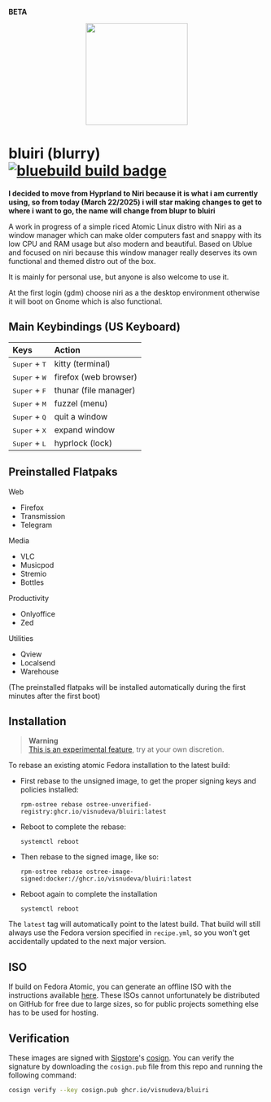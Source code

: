 **BETA**
<p align="center">
  <a href="https://github.com/visnudeva/bluiri">
    <img src="https://github.com/visnudeva/blupr/blob/main/bluiri1.png" width=200 />
  </a>
</p>

# bluiri (blurry) &nbsp; [![bluebuild build badge](https://github.com/visnudeva/blupr/actions/workflows/build.yml/badge.svg)](https://github.com/visnudeva/blupr/actions/workflows/build.yml)

**I decided to move from Hyprland to Niri because it is what i am currently using, so from today (March 22/2025) i will star making changes to get to where i want to go, the name will change from blupr to bluiri**

A work in progress of a simple riced Atomic Linux distro with Niri as a window manager which can make older computers fast and snappy with its low CPU and RAM usage but also modern and beautiful.
Based on Ublue and focused on niri because this window manager really deserves its own functional and themed distro out of the box.

It is mainly for personal use, but anyone is also welcome to use it.

At the first login (gdm) choose niri as a the desktop environment otherwise it will boot on Gnome which is also functional.

## Main Keybindings (US Keyboard)

<div align="left">

| Keys | Action |
| :--- | :--- |
| <kbd>Super</kbd> + <kbd>T</kbd> | kitty (terminal) |
| <kbd>Super</kbd> + <kbd>W</kbd> | firefox (web browser) |
| <kbd>Super</kbd> + <kbd>F</kbd> | thunar (file manager) |
| <kbd>Super</kbd> + <kbd>M</kbd> | fuzzel (menu) |
| <kbd>Super</kbd> + <kbd>Q</kbd> | quit a window |
| <kbd>Super</kbd> + <kbd>X</kbd> | expand window |
| <kbd>Super</kbd> + <kbd>L</kbd> | hyprlock (lock) |

</div>

## Preinstalled Flatpaks

<div>

Web
- Firefox
- Transmission
- Telegram

Media
- VLC
- Musicpod
- Stremio
- Bottles

Productivity
- Onlyoffice
- Zed
  
Utilities
- Qview
- Localsend
- Warehouse
  
(The preinstalled flatpaks will be installed automatically during the first minutes after the first boot)
</div>


## Installation

> **Warning**  
> [This is an experimental feature](https://www.fedoraproject.org/wiki/Changes/OstreeNativeContainerStable), try at your own discretion.

To rebase an existing atomic Fedora installation to the latest build:

- First rebase to the unsigned image, to get the proper signing keys and policies installed:
  ```
  rpm-ostree rebase ostree-unverified-registry:ghcr.io/visnudeva/bluiri:latest
  ```
- Reboot to complete the rebase:
  ```
  systemctl reboot
  ```
- Then rebase to the signed image, like so:
  ```
  rpm-ostree rebase ostree-image-signed:docker://ghcr.io/visnudeva/bluiri:latest
  ```
- Reboot again to complete the installation
  ```
  systemctl reboot
  ```

The `latest` tag will automatically point to the latest build. That build will still always use the Fedora version specified in `recipe.yml`, so you won't get accidentally updated to the next major version.

## ISO

If build on Fedora Atomic, you can generate an offline ISO with the instructions available [here](https://blue-build.org/learn/universal-blue/#fresh-install-from-an-iso). These ISOs cannot unfortunately be distributed on GitHub for free due to large sizes, so for public projects something else has to be used for hosting.

## Verification

These images are signed with [Sigstore](https://www.sigstore.dev/)'s [cosign](https://github.com/sigstore/cosign). You can verify the signature by downloading the `cosign.pub` file from this repo and running the following command:

```bash
cosign verify --key cosign.pub ghcr.io/visnudeva/bluiri
```
